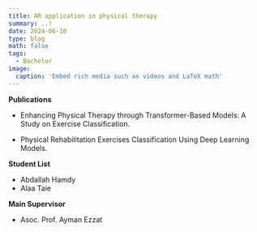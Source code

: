 ```yaml
---
title: AR application in physical therapy
summary: ..!
date: 2024-06-10
type: blog
math: false
tags:
  - Bachelor
image:
  caption: 'Embed rich media such as videos and LaTeX math'
---
```


<!-- Project Description -->

**Publications**
- Enhancing Physical Therapy through Transformer-Based Models: A Study on Exercise Classification. 

- Physical Rehabilitation Exercises Classification Using Deep Learning Models.

**Student List**
- Abdallah Hamdy
- Alaa Taie

**Main Supervisor**
- Asoc. Prof. Ayman Ezzat